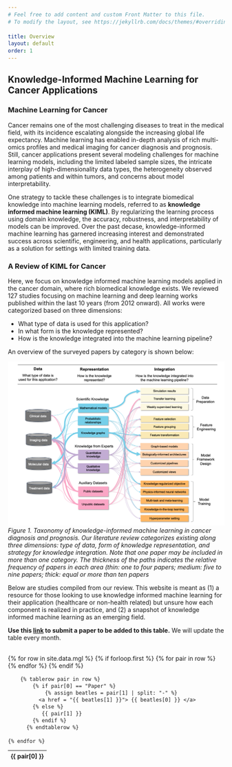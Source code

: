```yaml
---
# Feel free to add content and custom Front Matter to this file.
# To modify the layout, see https://jekyllrb.com/docs/themes/#overriding-theme-defaults

title: Overview 
layout: default
order: 1
---
```


## Knowledge-Informed Machine Learning for Cancer Applications

### Machine Learning for Cancer 

Cancer remains one of the most challenging diseases to treat in the medical field, with its incidence escalating alongside the increasing global life expectancy. Machine learning has enabled in-depth analysis of rich multi-omics profiles and medical imaging for cancer diagnosis and prognosis. Still, cancer applications present several modeling challenges for machine learning models, including the limited labeled sample sizes, the intricate interplay of high-dimensionality data types, the heterogeneity observed among patients and within tumors, and concerns about model interpretability. 

One strategy to tackle these challenges is to integrate biomedical knowledge into machine learning models, referred to as **knowledge informed machine learning (KIML)**. By regularizing the learning process using domain knowledge, the accuracy, robustness, and interpretability of models can be improved. Over the past decase, knowledge-informed machine learning has garnered increasing interest and demonstrated success across scientific, engineering, and health applications, particularly as a solution for settings with limited training data. 

### A Review of KIML for Cancer 

Here, we focus on knowledge informed machine learning models applied in the cancer domain, where rich biomedical knowledge exists. We reviewed 127 studies focusing on machine learning and deep learning works published within the last 10 years (from 2012 onward). All works were categorized based on three dimensions:

* What type of data is used for this application?
* In what form is the knowledge represented?
* How is the knowledge integrated into the machine learning pipeline? 

An overview of the surveyed papers by category is shown below:

![align="center"](images/Figure2.png)
*Figure 1. Taxonomy of knowledge-informed machine learning in cancer diagnosis and prognosis. Our literature review categorizes existing along three dimensions: type of data, form of knowledge representation, and strategy for knowledge integration. Note that one paper may be included in more than one category. The thickness of the paths indicates the relative frequency of papers in each area (thin: one to four papers; medium: five to nine papers; thick: equal or more than ten papers*


Below are studies compiled from our review. This website is meant as (1) a resource for those looking to use knowledge informed machine learning for their application (healthcare or non-health related) but unsure how each component is realized in practice, and (2) a snapshot of knowledge informed machine learning as an emerging field.

**Use this [link](https://forms.gle/5kpcCzYFpy5vYhGp8) to submit a paper to be added to this table.** We will update the table every month. 

<br />

<table id = "kiml" class="display">
  {% for row in site.data.mgl %}
      {% if forloop.first %}
        <thead>
        <tr>
          {% for pair in row %}
            <th>{{ pair[0] }}</th>
          {% endfor %}
        </tr>
        </thead>
      {% endif %}
    
        {% tablerow pair in row %}
      		{% if pair[0] == "Paper" %}
      			{% assign beatles = pair[1] | split: "-" %}
      		  <a href = "{{ beatles[1] }}"> {{ beatles[0] }} </a> 
      		{% else %}
      		   {{ pair[1] }}
      		{% endif %}
          {% endtablerow %}
      
    {% endfor %}
</table>


<script type="text/javascript" class="init">
import DataTable from 'datatables.net-dt';
import 'datatables.net-responsive-dt';
$(document).ready(function() {
  // Create a new DataTable object
  table = $('#kiml').DataTable(
    select: true,
    scrollY: 400,
    scrollX: true,
   //buttons: [
   //     'colvis',
   //     'copy',
   //     'csv'
   // ]
  );
});
</script>

  

<br />
<br />





